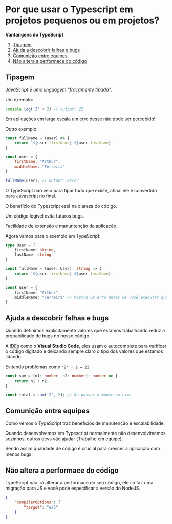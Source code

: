 # Por que usar o Typescript em projetos pequenos ou em projetos?

**Vantangens do TypeScript**

1. [Tipagem](#tipagem)
1. [Ajuda a descobrir falhas e bugs](#ajuda-a-descobrir-falhas-e-bugs)
1. [Comunição entre equipes](#comunição-entre-equipes)
1. [Não altera a performace do código](#não-altera-a-performace-do-código)

## Tipagem

*JavaScript é uma linguagem "fracamente tipada"*.

Um exemplo:

```javascript
console.log('2' + 2) // output: 22
```

Em aplicações em larga escala um erro desse não pode ser percebido!

Outro exemplo:

```javascript
const fullName = (user) => {
    return `${user.firstName} ${user.lastName}`
}

const user = {
    firstName: "Arthur",
    middleName: "Ferreira"
}

fullName(user); // output: error
```

O TypeScript não veio para tipar tudo que existe, afinal ele é convertido para Javascript no final.

O benefício do Typescript está na clareza do código.

Um código legível evita futuros bugs.

Facilidade de extensão e manuntenção da aplicação.

Agora vamos para o exemplo em TypeScript:

```typescript
type User = {
    firstName: string,
    lastName: string
}

const fullName = (user: User): string => {
    return `${user.firstName} ${user.lastName}`
}

const user = {
    firstName: "Arthur",
    middleName: "Ferreira" // Mostra um erro antes de você executar qualquer coisa
}
```

## Ajuda a descobrir falhas e bugs

Quando definimos explicitamente valores que estamos trabalhando reduz a propabilidade de bugs no nosso código.

A [IDEs](https://pt.wikipedia.org/wiki/Ambiente_de_desenvolvimento_integrado) como o **Visual Studio Code**, eles usam o autocomplete para verificar o código digitado e deixando sempre claro o tipo dos valores que estamos lidando.

Evitando problemas como `'2' + 2 = 22`.

```typescript
const sum = (n1: number, n2: number): number => {
    return n1 + n2;
}

const total = sum('2', 2); // Ao passar o mouse em cima
```

## Comunição entre equipes

Como vemos o TypeScript traz benefícios de manutenção e escalabilidade.

Quando desenvolvemos em Typescript normalmente não desenvolvimemos sozinhos, outros devs vão ajudar (Trabalho em equipe).

Sendo assim qualidade de código é crucial para crescer a aplicação com menos bugs.

## Não altera a performace do código

TypeScript não irá alterar a performace do seu código, ele só faz uma migração para JS e você pode específicar a versão do NodeJS.

```json
{
    "compilerOptions": {
        "target": "es5"
    }
}
```